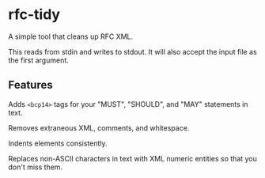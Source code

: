 # rfc-tidy

A simple tool that cleans up RFC XML.

This reads from stdin and writes to stdout.  It will also accept the input file
as the first argument.

## Features

Adds `<bcp14>` tags for your "MUST", "SHOULD", and "MAY" statements in text.

Removes extraneous XML, comments, and whitespace.

Indents elements consistently.

Replaces non-ASCII characters in text with XML numeric entities so that you
don't miss them.
